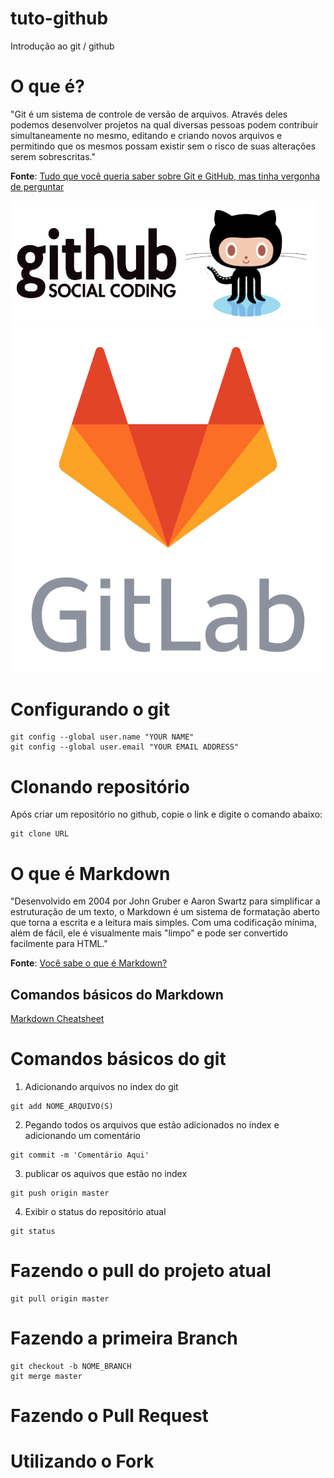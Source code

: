 # tuto-github

Introdução ao git / github

# O que é?

"Git é um sistema de controle de versão de arquivos. Através deles podemos desenvolver projetos na qual diversas pessoas podem contribuir simultaneamente no mesmo, editando e criando novos arquivos e permitindo que os mesmos possam existir sem o risco de suas alterações serem sobrescritas."

**Fonte**: [Tudo que você queria saber sobre Git e GitHub, mas tinha vergonha de perguntar](https://tableless.com.br/tudo-que-voce-queria-saber-sobre-git-e-github-mas-tinha-vergonha-de-perguntar/)

![Github](img/Github.png)
![GitLab](img/gitlab.png)

# Configurando o git

```
git config --global user.name "YOUR NAME"
git config --global user.email "YOUR EMAIL ADDRESS"
```

# Clonando repositório

Após criar um repositório no github, copie o link e digite o comando abaixo:

```
git clone URL
```

# O que é Markdown
"Desenvolvido em 2004 por John Gruber e Aaron Swartz para simplificar a estruturação de um texto, o Markdown é um sistema de formatação aberto que torna a escrita e a leitura mais simples. Com uma codificação mínima, além de fácil, ele é visualmente mais "limpo" e pode ser convertido facilmente para HTML."

**Fonte**: [Você sabe o que é Markdown?](https://canaltech.com.br/o-que-e/programacao/Voce-sabe-o-que-e-Markdown/)

## Comandos básicos do Markdown

[Markdown Cheatsheet](https://github.com/adam-p/markdown-here/wiki/Markdown-Cheatsheet)

# Comandos básicos do git

1. Adicionando arquivos no index do git

```
git add NOME_ARQUIVO(S)
```

2. Pegando todos os arquivos que estão adicionados no index e adicionando um comentário

```
git commit -m 'Comentário Aqui'
```

3. publicar os aquivos que estão no index

```
git push origin master
```

4. Exibir o status do repositório atual

```
git status
```

# Fazendo o pull do projeto atual

```
git pull origin master
```

# Fazendo a primeira Branch

```
git checkout -b NOME_BRANCH
git merge master
```

# Fazendo o Pull Request

# Utilizando o Fork